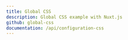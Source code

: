 ```yaml
---
title: Global CSS
description: Global CSS example with Nuxt.js
github: global-css
documentation: /api/configuration-css
---
```

